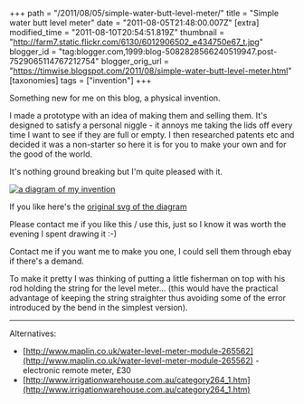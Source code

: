 +++
path = "/2011/08/05/simple-water-butt-level-meter/"
title = "Simple water butt level meter"
date = "2011-08-05T21:48:00.007Z"
[extra]
modified_time = "2011-08-10T20:54:51.819Z"
thumbnail = "http://farm7.static.flickr.com/6130/6012906502_e434750e67_t.jpg"
blogger_id = "tag:blogger.com,1999:blog-5082828566240519947.post-7529065114767212754"
blogger_orig_url = "https://timwise.blogspot.com/2011/08/simple-water-butt-level-meter.html"
[taxonomies]
tags = ["invention"]
+++

Something new for me on this blog, a physical invention.  

I made a prototype with an idea of making them and selling them. It's designed to satisfy a personal niggle - it annoys me taking the lids off every time I want to see if they are full or empty. I then researched patents etc and decided it was a non-starter so here it is for you to make your own and for the good of the world.  

It's nothing ground breaking but I'm quite pleased with it.  

[![a diagram of my invention](http://farm7.static.flickr.com/6130/6012906502_e434750e67.jpg)](http://www.flickr.com/photos/tim_abell/6012906502/)  

If you like here's the [original svg of the diagram](http://www.timwise.co.uk/images/blog/water-butt-meter.svg)  

Please contact me if you like this / use this, just so I know it was worth the evening I spent drawing it :-)  

Contact me if you want me to make you one, I could sell them through ebay if there's a demand.  

To make it pretty I was thinking of putting a little fisherman on top with his rod holding the string for the level meter... (this would have the practical advantage of keeping the string straighter thus avoiding some of the error introduced by the bend in the simplest version).  

----  

Alternatives:  

*   [http://www.maplin.co.uk/water-level-meter-module-265562](http://www.maplin.co.uk/water-level-meter-module-265562) - electronic remote meter, £30
*   [http://www.irrigationwarehouse.com.au/category264_1.htm](http://www.irrigationwarehouse.com.au/category264_1.htm)
